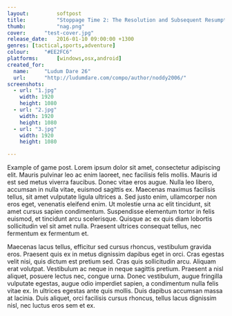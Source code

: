 ```yaml
---
layout: 		softpost
title:  		"Stoppage Time 2: The Resolution and Subsequent Resumption"
thumb:			"nag.png"
cover:      "test-cover.jpg"
release_date: 	2016-01-10 09:00:00 +1300
genres: [tactical,sports,adventure]
colour:     "#EE2FC6"
platforms:		[windows,osx,android]
created_for:
  name:		"Ludum Dare 26"
  url:		"http://ludumdare.com/compo/author/noddy2006/"
screenshots:
  - url: "1.jpg"
    width: 1920
    height: 1080
  - url: "2.jpg"
    width: 1920
    height: 1080
  - url: "3.jpg"
    width: 1920
    height: 1080

---
```

Example of game post. Lorem ipsum dolor sit amet, consectetur adipiscing elit. Mauris pulvinar leo ac enim laoreet, nec facilisis felis mollis. Mauris id est sed metus viverra faucibus. Donec vitae eros augue. Nulla leo libero, accumsan in nulla vitae, euismod sagittis ex. Maecenas maximus facilisis tellus, sit amet vulputate ligula ultrices a. Sed justo enim, ullamcorper non eros eget, venenatis eleifend enim. Ut molestie urna ac elit tincidunt, sit amet cursus sapien condimentum. Suspendisse elementum tortor in felis euismod, et tincidunt arcu scelerisque. Quisque ac ex quis diam lobortis sollicitudin vel sit amet nulla. Praesent ultrices consequat tellus, nec fermentum ex fermentum et.

Maecenas lacus tellus, efficitur sed cursus rhoncus, vestibulum gravida eros. Praesent quis ex in metus dignissim dapibus eget in orci. Cras egestas velit nisi, quis dictum est pretium sed. Cras quis sollicitudin arcu. Aliquam erat volutpat. Vestibulum ac neque in neque sagittis pretium. Praesent a nisl aliquet, posuere lectus nec, congue urna. Donec vestibulum, augue fringilla vulputate egestas, augue odio imperdiet sapien, a condimentum nulla felis vitae ex. In ultrices egestas ante quis mollis. Duis dapibus accumsan massa at lacinia. Duis aliquet, orci facilisis cursus rhoncus, tellus lacus dignissim nisl, nec luctus eros sem et ex.

